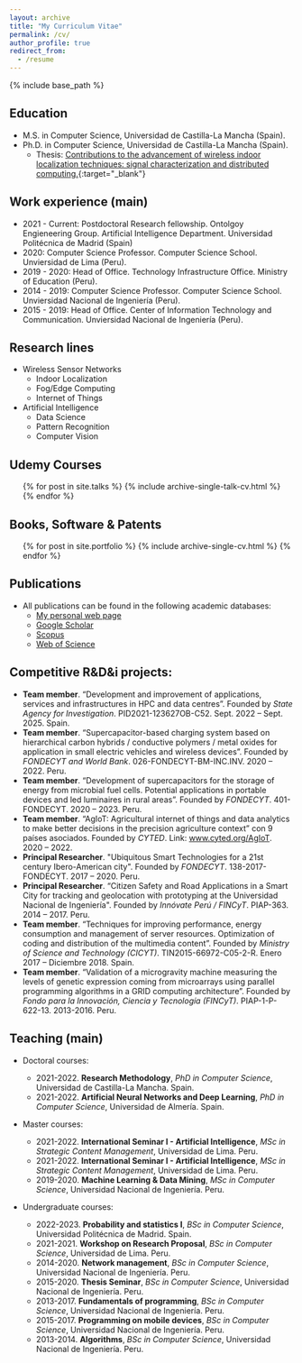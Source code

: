 ```yaml
---
layout: archive
title: "My Curriculum Vitae"
permalink: /cv/
author_profile: true
redirect_from:
  - /resume
---
```


{% include base_path %}

## Education
* M.S. in Computer Science, Universidad de Castilla-La Mancha (Spain).
* Ph.D. in Computer Science, Universidad de Castilla-La Mancha (Spain). 
  - Thesis: [Contributions to the advancement of wireless indoor localization techniques: signal characterization and distributed computing.](https://ruidera.uclm.es/xmlui/handle/10578/19354){:target="_blank"}

## Work experience (main)
* 2021 - Current: Postdoctoral Research fellowship. Ontolgoy Engieneering Group. Artificial Intelligence Department. Universidad Politécnica de Madrid (Spain)
* 2020: Computer Science Professor. Computer Science School. Unviersidad de Lima (Peru).
* 2019 - 2020: Head of Office. Technology Infrastructure Office. Ministry of Education (Peru).
* 2014 - 2019: Computer Science Professor. Computer Science School. Unviersidad Nacional de Ingeniería (Peru).
* 2015 - 2019: Head of Office. Center of Information Technology and Communication. Unviersidad Nacional de Ingeniería (Peru).

## Research lines
* Wireless Sensor Networks
  * Indoor Localization
  * Fog/Edge Computing
  * Internet of Things
* Artificial Intelligence
  * Data Science
  * Pattern Recognition
  * Computer Vision

## Udemy Courses
  <ul>{% for post in site.talks %}
    {% include archive-single-talk-cv.html %}
  {% endfor %}</ul>

## Books, Software & Patents
  <ul>{% for post in site.portfolio %}
    {% include archive-single-cv.html %}
  {% endfor %}</ul>

## Publications
* All publications can be found in the following academic databases:
  - [My personal web page](https://manuelcastillo.eu/publications/)
  * [Google Scholar](https://scholar.google.es/citations?hl=es&authuser=2&user=r0JytwIAAAAJ)
  * [Scopus](https://www.scopus.com/authid/detail.uri?authorId=57200871251)
  * [Web of Science](https://www.webofscience.com/wos/author/record/O-9762-2017)

## Competitive R&D&i projects:
- **Team member**. “Development and improvement of applications, services and infrastructures in HPC and data centres”. Founded by _State Agency for Investigation_. PID2021-123627OB-C52. Sept. 2022 – Sept. 2025. Spain.
- **Team member**. “Supercapacitor-based charging system based on hierarchical carbon hybrids / conductive polymers / metal oxides for application in small electric vehicles and wireless devices”. Founded by _FONDECYT and World Bank_. 026-FONDECYT-BM-INC.INV. 2020 – 2022. Peru. 
- **Team member**. “Development of supercapacitors for the storage of energy from microbial fuel cells. Potential applications in portable devices and led luminaires in rural areas”. Founded by _FONDECYT_. 401-FONDECYT. 2020 – 2023. Peru. 
- **Team member**. “AgIoT: Agricultural internet of things and data analytics to make better decisions in the precision agriculture context” con 9 países asociados. Founded by _CYTED_. Link: www.cyted.org/AgIoT. 2020 – 2022. 
- **Principal Researcher**. "Ubiquitous Smart Technologies for a 21st century Ibero-American city". Founded by _FONDECYT_. 138-2017-FONDECYT. 2017 – 2020. Peru.
- **Principal Researcher**. “Citizen Safety and Road Applications in a Smart City for tracking and geolocation with prototyping at the Universidad Nacional de Ingeniería". Founded by _Innóvate Perú / FINCyT_. PIAP-363. 2014 – 2017. Peru.
- **Team member**. “Techniques for improving performance, energy consumption and management of server resources. Optimization of coding and distribution of the multimedia content”. Founded by _Ministry of Science and Technology (CICYT)_. TIN2015-66972-C05-2-R. Enero 2017 – Diciembre 2018. Spain.
- **Team member**. “Validation of a microgravity machine measuring the levels of genetic expression coming from microarrays using parallel programming algorithms in a GRID computing architecture”. Founded by _Fondo para la Innovación, Ciencia y Tecnología (FINCyT)_. PIAP-1-P-622-13. 2013-2016. Peru.
  
## Teaching (main)
- Doctoral courses:
  - 2021-2022. **Research Methodology**, *PhD in Computer Science*, Universidad de Castilla-La Mancha. Spain.
  - 2021-2022. **Artificial Neural Networks and Deep Learning**, *PhD in Computer Science*, Universidad de Almería. Spain.

- Master courses:
  - 2021-2022. **International Seminar I - Artificial Intelligence**, *MSc in Strategic Content Management*, Universidad de Lima. Peru.
  - 2021-2022. **International Seminar I - Artificial Intelligence**, *MSc in Strategic Content Management*, Universidad de Lima. Peru.
  - 2019-2020. **Machine Learning & Data Mining**, *MSc in Computer Science*, Universidad Nacional de Ingeniería. Peru.

- Undergraduate courses:
  - 2022-2023. **Probability and statistics I**, *BSc in Computer Science*, Universidad Politécnica de Madrid. Spain.
  - 2021-2021. **Workshop on Research Proposal**, *BSc in Computer Science*, Universidad de Lima. Peru.
  - 2014-2020. **Network management**, *BSc in Computer Science*, Universidad Nacional de Ingeniería. Peru.
  - 2015-2020. **Thesis Seminar**, *BSc in Computer Science*, Universidad Nacional de Ingeniería. Peru.
  - 2013-2017. **Fundamentals of programming**, *BSc in Computer Science*, Universidad Nacional de Ingeniería. Peru.
  - 2015-2017. **Programming on mobile devices**, *BSc in Computer Science*, Universidad Nacional de Ingeniería. Peru.
  - 2013-2014. **Algorithms**, *BSc in Computer Science*, Universidad Nacional de Ingeniería. Peru.